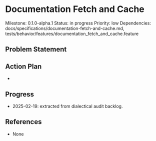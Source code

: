 # Documentation Fetch and Cache
Milestone: 0.1.0-alpha.1
Status: in progress
Priority: low
Dependencies: docs/specifications/documentation-fetch-and-cache.md, tests/behavior/features/documentation_fetch_and_cache.feature

## Problem Statement
<description>


## Action Plan
- <tasks>

## Progress
- 2025-02-19: extracted from dialectical audit backlog.

## References
- None
